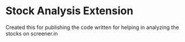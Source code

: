 # Stock Analysis Extension
Created this for publishing the code written for helping in analyzing the stocks on screener.in
